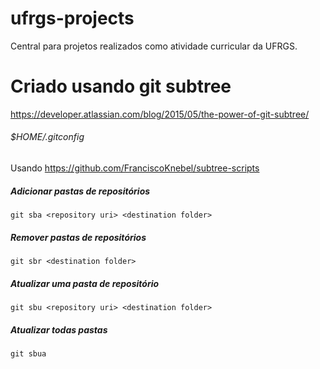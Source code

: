 # ufrgs-projects
Central para projetos realizados como atividade curricular da UFRGS.



# Criado usando git subtree
https://developer.atlassian.com/blog/2015/05/the-power-of-git-subtree/

###### $HOME/.gitconfig
Usando https://github.com/FranciscoKnebel/subtree-scripts

##### Adicionar pastas de repositórios
```
git sba <repository uri> <destination folder>
```

##### Remover pastas de repositórios
```
git sbr <destination folder>
```

##### Atualizar uma pasta de repositório
```
git sbu <repository uri> <destination folder>
```

##### Atualizar todas pastas

```
git sbua
```
